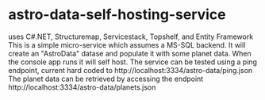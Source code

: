 # astro-data-self-hosting-service
uses C#.NET, Structuremap, Servicestack, Topshelf, and Entity Framework
<br/>
This is a simple micro-service which assumes a MS-SQL backend. It will create an "AstroData" datase and populate it with some planet data.
When the console app runs it will self host. The service can be tested using a ping endpoint, current hard coded to http://localhost:3334/astro-data/ping.json
The planet data can be retrieved by accessing the endpoint http://localhost:3334/astro-data/planets.json

